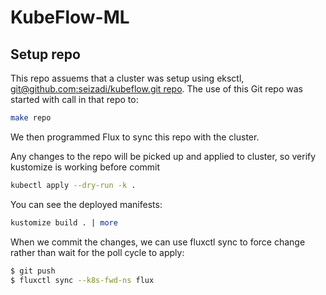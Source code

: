 # KubeFlow-ML

## Setup repo
This repo assuems that a cluster was setup using eksctl,
[git@github.com:seizadi/kubeflow.git repo](https://github.com/seizadi/kubeflow). 
The use of this Git repo was started with call in that repo to:
```bash
make repo
```
We then programmed Flux to sync this repo with the cluster.

Any changes to the repo will be picked up and applied to cluster, so
verify kustomize is working before commit
```bash
kubectl apply --dry-run -k .
```
You can see the deployed manifests:
```bash
kustomize build . | more
```

When we commit the changes, we can use fluxctl sync to force change
rather than wait for the poll cycle to apply:
```bash
$ git push
$ fluxctl sync --k8s-fwd-ns flux
```
